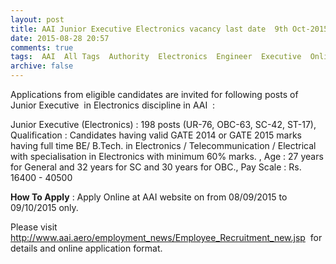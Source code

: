 ```yaml
---
layout: post
title: AAI Junior Executive Electronics vacancy last date  9th Oct-2015   
date: 2015-08-28 20:57
comments: true
tags:  AAI  All Tags  Authority  Electronics  Engineer  Executive  Online 
archive: false
---
```

Applications from eligible candidates are invited for following posts of Junior Executive  in Electronics discipline in AAI  : 

Junior Executive (Electronics) : 198 posts (UR-76, OBC-63, SC-42, ST-17), Qualification : Candidates having valid GATE 2014 or GATE 2015 marks having full time BE/ B.Tech. in Electronics / Telecommunication / Electrical with specialisation in Electronics with minimum 60% marks. , Age : 27 years for General and 32 years for SC and 30 years for OBC., Pay Scale : Rs. 16400 - 40500

**How To Apply** : Apply Online at AAI website on from 08/09/2015 to 09/10/2015 only.

Please visit <http://www.aai.aero/employment_news/Employee_Recruitment_new.jsp>  for details and online application format.




